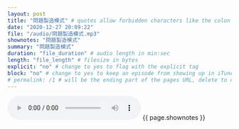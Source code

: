 ```yaml
---
layout: post
title: "問題製造模式" # quotes allow forbidden characters like the colon
date: "2020-12-27 20:09:22"
file: "/audio/問題製造模式.mp3"
shownotes: "問題製造模式"
summary: "問題製造模式"
duration: "file_duration" # audio length in min:sec
length: "file_length" # filesize in bytes
explicit: "no" # change to yes to flag with the explicit tag
block: "no" # change to yes to keep an episode from showing up in iTunes
# permalink: /1 # will be the ending part of the pages URL, delete to default to the title
---
```


<audio controls>
<source src="{{site.url}}{{site.baseurl}}{{ page.file }}" type="audio/x-mp3">
Your browser does not support the audio element.
</audio>
{{ page.shownotes }}
